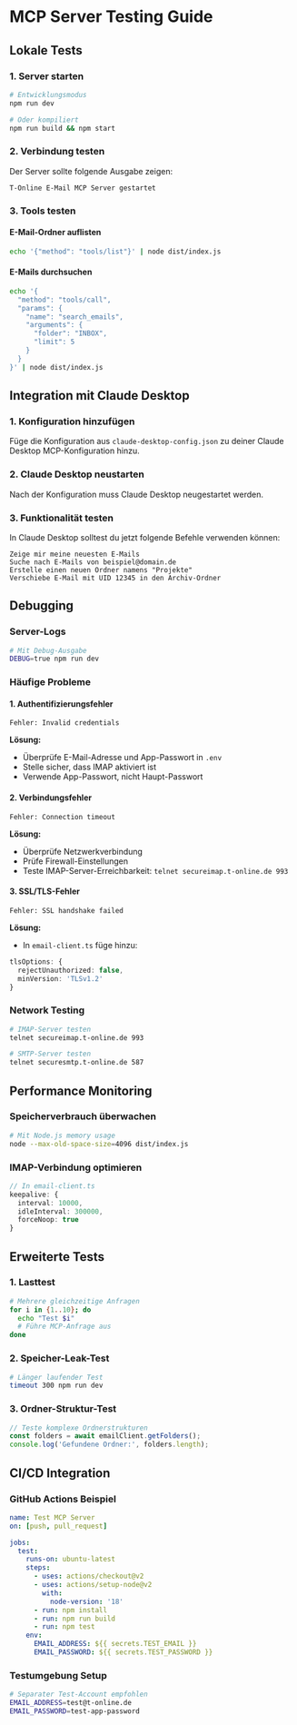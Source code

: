# MCP Server Testing Guide

## Lokale Tests

### 1. Server starten
```bash
# Entwicklungsmodus
npm run dev

# Oder kompiliert
npm run build && npm start
```

### 2. Verbindung testen
Der Server sollte folgende Ausgabe zeigen:
```
T-Online E-Mail MCP Server gestartet
```

### 3. Tools testen

#### E-Mail-Ordner auflisten
```bash
echo '{"method": "tools/list"}' | node dist/index.js
```

#### E-Mails durchsuchen
```bash
echo '{
  "method": "tools/call",
  "params": {
    "name": "search_emails",
    "arguments": {
      "folder": "INBOX",
      "limit": 5
    }
  }
}' | node dist/index.js
```

## Integration mit Claude Desktop

### 1. Konfiguration hinzufügen
Füge die Konfiguration aus `claude-desktop-config.json` zu deiner Claude Desktop MCP-Konfiguration hinzu.

### 2. Claude Desktop neustarten
Nach der Konfiguration muss Claude Desktop neugestartet werden.

### 3. Funktionalität testen
In Claude Desktop solltest du jetzt folgende Befehle verwenden können:

```
Zeige mir meine neuesten E-Mails
Suche nach E-Mails von beispiel@domain.de
Erstelle einen neuen Ordner namens "Projekte"
Verschiebe E-Mail mit UID 12345 in den Archiv-Ordner
```

## Debugging

### Server-Logs
```bash
# Mit Debug-Ausgabe
DEBUG=true npm run dev
```

### Häufige Probleme

#### 1. Authentifizierungsfehler
```
Fehler: Invalid credentials
```

**Lösung:**
- Überprüfe E-Mail-Adresse und App-Passwort in `.env`
- Stelle sicher, dass IMAP aktiviert ist
- Verwende App-Passwort, nicht Haupt-Passwort

#### 2. Verbindungsfehler
```
Fehler: Connection timeout
```

**Lösung:**
- Überprüfe Netzwerkverbindung
- Prüfe Firewall-Einstellungen
- Teste IMAP-Server-Erreichbarkeit: `telnet secureimap.t-online.de 993`

#### 3. SSL/TLS-Fehler
```
Fehler: SSL handshake failed
```

**Lösung:**
- In `email-client.ts` füge hinzu:
```typescript
tlsOptions: {
  rejectUnauthorized: false,
  minVersion: 'TLSv1.2'
}
```

### Network Testing
```bash
# IMAP-Server testen
telnet secureimap.t-online.de 993

# SMTP-Server testen  
telnet securesmtp.t-online.de 587
```

## Performance Monitoring

### Speicherverbrauch überwachen
```bash
# Mit Node.js memory usage
node --max-old-space-size=4096 dist/index.js
```

### IMAP-Verbindung optimieren
```typescript
// In email-client.ts
keepalive: {
  interval: 10000,
  idleInterval: 300000,
  forceNoop: true
}
```

## Erweiterte Tests

### 1. Lasttest
```bash
# Mehrere gleichzeitige Anfragen
for i in {1..10}; do
  echo "Test $i"
  # Führe MCP-Anfrage aus
done
```

### 2. Speicher-Leak-Test
```bash
# Länger laufender Test
timeout 300 npm run dev
```

### 3. Ordner-Struktur-Test
```typescript
// Teste komplexe Ordnerstrukturen
const folders = await emailClient.getFolders();
console.log('Gefundene Ordner:', folders.length);
```

## CI/CD Integration

### GitHub Actions Beispiel
```yaml
name: Test MCP Server
on: [push, pull_request]

jobs:
  test:
    runs-on: ubuntu-latest
    steps:
      - uses: actions/checkout@v2
      - uses: actions/setup-node@v2
        with:
          node-version: '18'
      - run: npm install
      - run: npm run build
      - run: npm test
    env:
      EMAIL_ADDRESS: ${{ secrets.TEST_EMAIL }}
      EMAIL_PASSWORD: ${{ secrets.TEST_PASSWORD }}
```

### Testumgebung Setup
```bash
# Separater Test-Account empfohlen
EMAIL_ADDRESS=test@t-online.de
EMAIL_PASSWORD=test-app-password
```